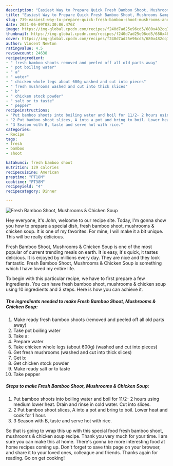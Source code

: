 ```yaml
---
description: "Easiest Way to Prepare Quick Fresh Bamboo Shoot, Mushrooms &amp;amp; Chicken Soup"
title: "Easiest Way to Prepare Quick Fresh Bamboo Shoot, Mushrooms &amp;amp; Chicken Soup"
slug: 739-easiest-way-to-prepare-quick-fresh-bamboo-shoot-mushrooms-and-amp-chicken-soup
date: 2021-06-09T08:30:06.476Z
image: https://img-global.cpcdn.com/recipes/f240d7ad25e96cd5/680x482cq70/fresh-bamboo-shoot-mushrooms-chicken-soup-recipe-main-photo.jpg
thumbnail: https://img-global.cpcdn.com/recipes/f240d7ad25e96cd5/680x482cq70/fresh-bamboo-shoot-mushrooms-chicken-soup-recipe-main-photo.jpg
cover: https://img-global.cpcdn.com/recipes/f240d7ad25e96cd5/680x482cq70/fresh-bamboo-shoot-mushrooms-chicken-soup-recipe-main-photo.jpg
author: Vincent Newton
ratingvalue: 4.5
reviewcount: 24638
recipeingredient:
- " fresh bamboo shoots removed and peeled off all old parts away"
- " pot boiling water"
- " a"
- " water"
- " chicken whole legs about 600g washed and cut into pieces"
- " fresh mushrooms washed and cut into thick slices"
- " b"
- " chicken stock powder"
- " salt or to taste"
- " pepper"
recipeinstructions:
- "Put bamboo shoots into boiling water and boil for 11/2- 2 hours using medium lower heat. Drain and rinse in cold water. Cut into slices."
- "2 Put bamboo shoot slices, A into a pot and bring to boil. Lower heat and cook for 1 hour."
- "3 Season with B, taste and serve hot with rice."
categories:
- Recipe
tags:
- fresh
- bamboo
- shoot

katakunci: fresh bamboo shoot 
nutrition: 129 calories
recipecuisine: American
preptime: "PT18M"
cooktime: "PT38M"
recipeyield: "4"
recipecategory: Dinner

---
```



![Fresh Bamboo Shoot, Mushrooms &amp; Chicken Soup](https://img-global.cpcdn.com/recipes/f240d7ad25e96cd5/680x482cq70/fresh-bamboo-shoot-mushrooms-chicken-soup-recipe-main-photo.jpg)

Hey everyone, it's John, welcome to our recipe site. Today, I'm gonna show you how to prepare a special dish, fresh bamboo shoot, mushrooms &amp; chicken soup. It is one of my favorites. For mine, I will make it a bit unique. This will be really delicious.

Fresh Bamboo Shoot, Mushrooms &amp; Chicken Soup is one of the most popular of current trending meals on earth. It is easy, it's quick, it tastes delicious. It is enjoyed by millions every day. They are nice and they look fantastic. Fresh Bamboo Shoot, Mushrooms &amp; Chicken Soup is something which I have loved my entire life.




To begin with this particular recipe, we have to first prepare a few ingredients. You can have fresh bamboo shoot, mushrooms &amp; chicken soup using 10 ingredients and 3 steps. Here is how you can achieve it.

<!--inarticleads1-->

##### The ingredients needed to make Fresh Bamboo Shoot, Mushrooms &amp; Chicken Soup:

1. Make ready  fresh bamboo shoots (removed and peeled off all old parts away)
1. Take  pot boiling water
1. Take  a:
1. Prepare  water
1. Take  chicken whole legs (about 600g) (washed and cut into pieces)
1. Get  fresh mushrooms (washed and cut into thick slices)
1. Get  b:
1. Get  chicken stock powder
1. Make ready  salt or to taste
1. Take  pepper




<!--inarticleads2-->

##### Steps to make Fresh Bamboo Shoot, Mushrooms &amp; Chicken Soup:

1. Put bamboo shoots into boiling water and boil for 11/2- 2 hours using medium lower heat. Drain and rinse in cold water. Cut into slices.
1. 2 Put bamboo shoot slices, A into a pot and bring to boil. Lower heat and cook for 1 hour.
1. 3 Season with B, taste and serve hot with rice.




So that is going to wrap this up with this special food fresh bamboo shoot, mushrooms &amp; chicken soup recipe. Thank you very much for your time. I am sure you can make this at home. There's gonna be more interesting food at home recipes coming up. Don't forget to save this page on your browser, and share it to your loved ones, colleague and friends. Thanks again for reading. Go on get cooking!
